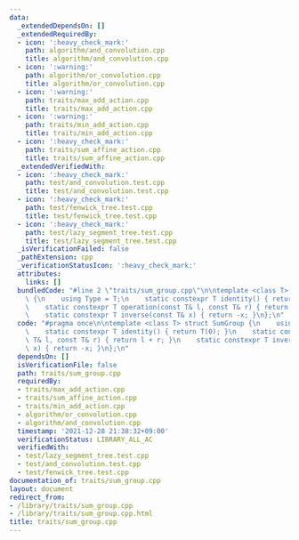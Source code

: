 ```yaml
---
data:
  _extendedDependsOn: []
  _extendedRequiredBy:
  - icon: ':heavy_check_mark:'
    path: algorithm/and_convolution.cpp
    title: algorithm/and_convolution.cpp
  - icon: ':warning:'
    path: algorithm/or_convolution.cpp
    title: algorithm/or_convolution.cpp
  - icon: ':warning:'
    path: traits/max_add_action.cpp
    title: traits/max_add_action.cpp
  - icon: ':warning:'
    path: traits/min_add_action.cpp
    title: traits/min_add_action.cpp
  - icon: ':heavy_check_mark:'
    path: traits/sum_affine_action.cpp
    title: traits/sum_affine_action.cpp
  _extendedVerifiedWith:
  - icon: ':heavy_check_mark:'
    path: test/and_convolution.test.cpp
    title: test/and_convolution.test.cpp
  - icon: ':heavy_check_mark:'
    path: test/fenwick_tree.test.cpp
    title: test/fenwick_tree.test.cpp
  - icon: ':heavy_check_mark:'
    path: test/lazy_segment_tree.test.cpp
    title: test/lazy_segment_tree.test.cpp
  _isVerificationFailed: false
  _pathExtension: cpp
  _verificationStatusIcon: ':heavy_check_mark:'
  attributes:
    links: []
  bundledCode: "#line 2 \"traits/sum_group.cpp\"\n\ntemplate <class T> struct SumGroup\
    \ {\n    using Type = T;\n    static constexpr T identity() { return T(0); }\n\
    \    static constexpr T operation(const T& l, const T& r) { return l + r; }\n\
    \    static constexpr T inverse(const T& x) { return -x; }\n};\n"
  code: "#pragma once\n\ntemplate <class T> struct SumGroup {\n    using Type = T;\n\
    \    static constexpr T identity() { return T(0); }\n    static constexpr T operation(const\
    \ T& l, const T& r) { return l + r; }\n    static constexpr T inverse(const T&\
    \ x) { return -x; }\n};\n"
  dependsOn: []
  isVerificationFile: false
  path: traits/sum_group.cpp
  requiredBy:
  - traits/max_add_action.cpp
  - traits/sum_affine_action.cpp
  - traits/min_add_action.cpp
  - algorithm/or_convolution.cpp
  - algorithm/and_convolution.cpp
  timestamp: '2021-12-28 21:38:32+09:00'
  verificationStatus: LIBRARY_ALL_AC
  verifiedWith:
  - test/lazy_segment_tree.test.cpp
  - test/and_convolution.test.cpp
  - test/fenwick_tree.test.cpp
documentation_of: traits/sum_group.cpp
layout: document
redirect_from:
- /library/traits/sum_group.cpp
- /library/traits/sum_group.cpp.html
title: traits/sum_group.cpp
---
```

